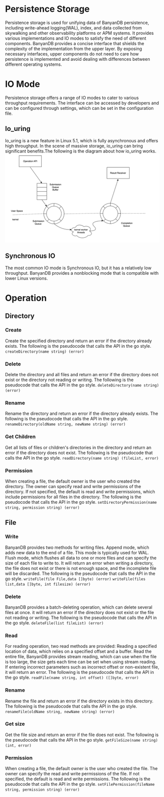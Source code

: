 # Persistence Storage
Persistence storage is used for unifying data of BanyanDB persistence, including write-ahead logging(WAL), index, and data collected from skywalking and other observability platforms or APM systems. It provides various implementations and IO modes to satisfy the need of different components.
BanyanDB provides a concise interface that shields the complexity of the implementation from the upper layer. By exposing necessary interfaces, upper components do not need to care how persistence is implemented and avoid dealing with differences between different operating systems.

# IO Mode
Persistence storage offers a range of IO modes to cater to various throughput requirements. The interface can be accessed by developers and can be configured through settings, which can be set in the configuration file.

## Io_uring
Io_uring is a new feature in Linux 5.1, which is fully asynchronous and offers high throughput. In the scene of massive storage, io_uring can bring significant benefits.The following is the diagram about how io_uring works.
![](/assets/io_uring.jpg)

## Synchronous IO
The most common IO mode is Synchronous IO, but it has a relatively low throughput. BanyanDB provides a nonblocking mode that is compatible with lower Linux versions.

# Operation
## Directory
### Create
Create the specified directory and return an error if the directory already exists.
The following is the pseudocode that calls the API in the go style.
`createDirectory(name string) (error)`

### Delete
Delete the directory and all files and return an error if the directory does not exist or the directory not reading or writing.
The following is the pseudocode that calls the API in the go style.
`deleteDirectory(name string) (error)`

### Rename
Rename the directory and return an error if the directory already exists.
The following is the pseudocode that calls the API in the go style.
`renameDirectory(oldName string, newName string) (error)`

### Get Children
Get all lists of files or children's directories in the directory and return an error if the directory does not exist.
The following is the pseudocode that calls the API in the go style.
`readDirectory(name string) (fileList, error)`

### Permission
When creating a file, the default owner is the user who created the directory. The owner can specify read and write permissions of the directory. If not specified, the default is read and write permissions, which include permissions for all files in the directory.
The following is the pseudocode that calls the API in the go style.
`setDirectoryPermission(name string, permission string) (error)`

## File
### Write
BanyanDB provides two methods for writing files.
Append mode, which adds new data to the end of a file. This mode is typically used for WAL.
Flush mode, which flushes all data to one or more files and can specify the size of each file to write to.
It will return an error when writing a directory, the file does not exist or there is not enough space, and the incomplete file will be discarded.
The following is the pseudocode that calls the API in the go style.
`writeFile(file File,data []byte) (error)`
`writeFile(files list,data []byte, int filesize) (error)`

### Delete
BanyanDB provides a batch-deleting operation, which can delete several files at once. it will return an error if the directory does not exist or the file not reading or writing.
The following is the pseudocode that calls the API in the go style.
`deleteFile(list fileList) (error)`

### Read
For reading operation, two read methods are provided:
Reading a specified location of data, which relies on a specified offset and a buffer.
Read the entire file, BanyanDB provides stream reading, which can use when the file is too large, the size gets each time can be set when using stream reading.
If entering incorrect parameters such as incorrect offset or non-existent file, it will return an error.
The following is the pseudocode that calls the API in the go style.
`readFile(name string, int offset) ([]byte, error)`

### Rename
Rename the file and return an error if the directory exists in this directory.
The following is the pseudocode that calls the API in the go style.
`renameFile(oldName string, newName string) (error)`

### Get size
Get the file size and return an error if the file does not exist.
The following is the pseudocode that calls the API in the go style.
`getFileSize(name string) (int, error)`

### Permission
When creating a file, the default owner is the user who created the file. The owner can specify the read and write permissions of the file. If not specified, the default is read and write permissions.
The following is the pseudocode that calls the API in the go style.
`setFilePermission(fileName string, permission string) (error)`